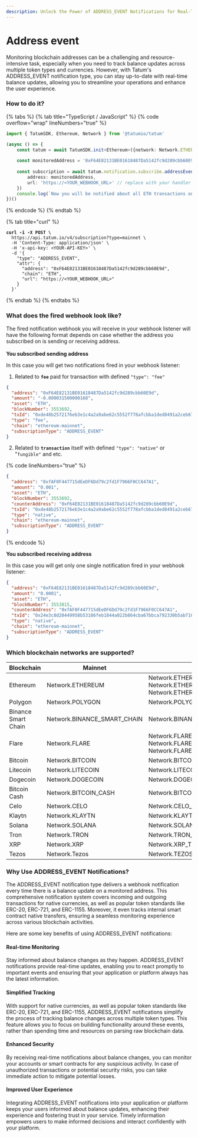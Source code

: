 ```yaml
---
description: Unlock the Power of ADDRESS_EVENT Notifications for Real-Time Balance Updates
---
```


# Address event

Monitoring blockchain addresses can be a challenging and resource-intensive task, especially when you need to track balance updates across multiple token types and currencies. However, with Tatum's ADDRESS\_EVENT notification type, you can stay up-to-date with real-time balance updates, allowing you to streamline your operations and enhance the user experience.

### How to do it?

{% tabs %}
{% tab title="TypeScript / JavaScript" %}
{% code overflow="wrap" lineNumbers="true" %}
```typescript
import { TatumSDK, Ethereum, Network } from '@tatumio/tatum'

(async () => {
    const tatum = await TatumSDK.init<Ethereum>({network: Network.ETHEREUM})
    
    const monitoredAddress = '0xF64E82131BE01618487Da5142fc9d289cbb60E9d'
    
    const subscription = await tatum.notification.subscribe.addressEvent({
        address: monitoredAddress,
        url: 'https://<YOUR_WEBHOOK_URL>' // replace with your handler URL
    })
    console.log(`Now you will be notified about all ETH transactions on ${monitoredAddress}`)
})()
```
{% endcode %}
{% endtab %}

{% tab title="curl" %}
<pre class="language-bash" data-overflow="wrap" data-line-numbers><code class="lang-bash"><strong>curl -i -X POST \
</strong>  https://api.tatum.io/v4/subscription?type=mainnet \
  -H 'Content-Type: application/json' \
  -H 'x-api-key: &#x3C;YOUR-API-KEY>' \
  -d '{
    "type": "ADDRESS_EVENT",
    "attr": {
      "address": "0xF64E82131BE01618487Da5142fc9d289cbb60E9d",
      "chain": "ETH",
      "url": "https://&#x3C;YOUR_WEBHOOK_URL>"
    }
  }'
</code></pre>
{% endtab %}
{% endtabs %}

### What does the fired webhook look like?

The fired notification webhook you will receive in your webhook listener will have the following format depends on case whether the address you subscribed on is sending or receiving address.\
\
**You subscribed sending address**

In this case you will get two notifications fired in your webhook listener:

1. Related to **`fee`** paid for transaction with defined `"type": "fee"`

```json
{
  "address": "0xF64E82131BE01618487Da5142fc9d289cbb60E9d",
  "amount": "-0.000031500000168",
  "asset": "ETH",
  "blockNumber": 3553692,
  "txId": "0xde48b2572176eb3e1c4a2a9abe62c5552f778afcbba1ded8491a2ceb675a6390",
  "type": "fee",
  "chain": "ethereum-mainnet",
  "subscriptionType": "ADDRESS_EVENT"
}
```

2. Related to **`transaction`** itself with defined `"type": "native"` or "`fungible"` and etc.

{% code lineNumbers="true" %}
```json
{
  "address": "0xfAF0F447715dEeDF6Dd79c2fd1F7966F0CC647A1",
  "amount": "0.001",
  "asset": "ETH",
  "blockNumber": 3553692,
  "counterAddress": "0xF64E82131BE01618487Da5142fc9d289cbb60E9d",
  "txId": "0xde48b2572176eb3e1c4a2a9abe62c5552f778afcbba1ded8491a2ceb675a6390",
  "type": "native",
  "chain": "ethereum-mainnet",
  "subscriptionType": "ADDRESS_EVENT"
}
```
{% endcode %}

**You subscribed receiving address**

In this case you will get only one single notification fired in your webhook listener:

```json
{
  "address": "0xF64E82131BE01618487Da5142fc9d289cbb60E9d",
  "amount": "0.0001",
  "asset": "ETH",
  "blockNumber": 3553815,
  "counterAddress": "0xfAF0F447715dEeDF6Dd79c2fd1F7966F0CC647A1",
  "txId": "0x24e3c8d20449958b53186feb1844a022b864cba67bbca792330b5ab71035b499",
  "type": "native",
  "chain": "ethereum-mainnet",
  "subscriptionType": "ADDRESS_EVENT"
}
```

### Which blockchain networks are supported?

<table><thead><tr><th>Blockchain</th><th width="254.33333333333331">Mainnet</th><th>Testnet</th></tr></thead><tbody><tr><td>Ethereum</td><td>Network.ETHEREUM</td><td>Network.ETHEREUM_SEPOLIA, Network.ETHEREUM_GOERLI, Network.ETHEREUM_HOLESKY</td></tr><tr><td>Polygon</td><td>Network.POLYGON</td><td>Network.POLYGON_MUMBAI</td></tr><tr><td>Binance Smart Chain</td><td>Network.BINANCE_SMART_CHAIN</td><td>Network.BINANCE_SMART_CHAIN_TESTNET</td></tr><tr><td>Flare</td><td>Network.FLARE</td><td>Network.FLARE_COSTON, Network.FLARE_COSTON_2, Network.FLARE_SONGBIRD</td></tr><tr><td>Bitcoin</td><td>Network.BITCOIN</td><td>Network.BITCOIN_TESTNET</td></tr><tr><td>Litecoin</td><td>Network.LITECOIN</td><td>Network.LITECOIN_TESTNET</td></tr><tr><td>Dogecoin</td><td>Network.DOGECOIN</td><td>Network.DOGECOIN_TESTNET</td></tr><tr><td>Bitcoin Cash</td><td>Network.BITCOIN_CASH</td><td>Network.BITCOIN_CASH_TESTNET</td></tr><tr><td>Celo</td><td>Network.CELO</td><td>Network.CELO_ALFAJORES</td></tr><tr><td>Klaytn</td><td>Network.KLAYTN</td><td>Network.KLAYTN_BAOBAB</td></tr><tr><td>Solana</td><td>Network.SOLANA</td><td>Network.SOLANA_DEVNET</td></tr><tr><td>Tron</td><td>Network.TRON</td><td>Network.TRON_SHASTA</td></tr><tr><td>XRP</td><td>Network.XRP</td><td>Network.XRP_TESTNET</td></tr><tr><td>Tezos</td><td>Network.Tezos</td><td>Network.TEZOS_TESTNET</td></tr></tbody></table>

### Why Use ADDRESS\_EVENT Notifications?

The ADDRESS\_EVENT notification type delivers a webhook notification every time there is a balance update on a monitored address. This comprehensive notification system covers incoming and outgoing transactions for native currencies, as well as popular token standards like ERC-20, ERC-721, and ERC-1155. Moreover, it even tracks internal smart contract native transfers, ensuring a seamless monitoring experience across various blockchain activities.

Here are some key benefits of using ADDRESS\_EVENT notifications:

#### Real-time Monitoring

Stay informed about balance changes as they happen. ADDRESS\_EVENT notifications provide real-time updates, enabling you to react promptly to important events and ensuring that your application or platform always has the latest information.

#### Simplified Tracking

With support for native currencies, as well as popular token standards like ERC-20, ERC-721, and ERC-1155, ADDRESS\_EVENT notifications simplify the process of tracking balance changes across multiple token types. This feature allows you to focus on building functionality around these events, rather than spending time and resources on parsing raw blockchain data.

#### Enhanced Security

By receiving real-time notifications about balance changes, you can monitor your accounts or smart contracts for any suspicious activity. In case of unauthorized transactions or potential security risks, you can take immediate action to mitigate potential losses.

#### Improved User Experience

Integrating ADDRESS\_EVENT notifications into your application or platform keeps your users informed about balance updates, enhancing their experience and fostering trust in your service. Timely information empowers users to make informed decisions and interact confidently with your platform.
